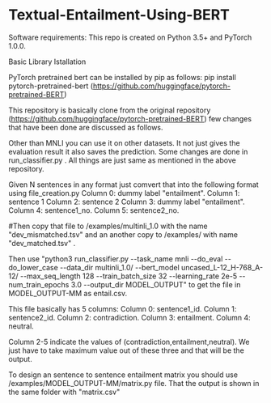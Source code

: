 # Textual-Entailment-Using-BERT

Software requirements:
This repo is created on Python 3.5+ and PyTorch 1.0.0.

Basic Library Istallation

PyTorch pretrained bert can be installed by pip as follows:
pip install pytorch-pretrained-bert (https://github.com/huggingface/pytorch-pretrained-BERT)

This repository is basically clone from the original repository (https://github.com/huggingface/pytorch-pretrained-BERT)
few changes that have been done are discussed as follows.

Other than MNLI you can use it on other datasets. It not just gives the evaluation result it also saves the prediction.
Some changes are done in run_classifier.py .
All things are just same as mentioned in the above repository.

Given N sentences in any format just comvert that into the following format using file_creation.py 
Column 0: dummy label "entailment".
Column 1: sentence 1
Column 2: sentence 2
Column 3: dummy label "entailment".
Column 4: sentence1_no.
Column 5: sentence2_no.

#Then copy that file to /examples/multinli_1.0 with the name "dev_mismatched.tsv" and an another copy to /examples/ with name "dev_matched.tsv" .

Then use "python3 run_classifier.py --task_name mnli --do_eval --do_lower_case --data_dir multinli_1.0/ --bert_model uncased_L-12_H-768_A-12/ --max_seq_length 128 --train_batch_size 32 --learning_rate 2e-5 --num_train_epochs 3.0 --output_dir MODEL_OUTPUT" to get the file in MODEL_OUTPUT-MM as entail.csv.

This file basically has 5 columns:
Column 0: sentence1_id.
Column 1: sentence2_id.
Column 2: contradiction.
Column 3: entailment.
Column 4: neutral.

Column 2-5 indicate the values of (contradiction,entailment,neutral). We just have to take maximum value out of these three and that will be the output.

To design an sentence to sentence entailment matrix you should use /examples/MODEL_OUTPUT-MM/matrix.py file. That the output is shown in the same folder with "matrix.csv"


